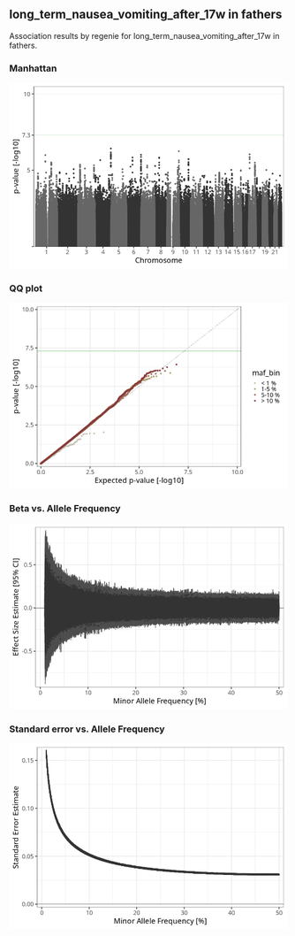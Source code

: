 ## long_term_nausea_vomiting_after_17w in fathers
Association results by regenie for long_term_nausea_vomiting_after_17w in fathers.
### Manhattan
![](figures/pop_fathers_pheno_long_term_nausea_vomiting_after_17w_mh.png)
### QQ plot
![](figures/pop_fathers_pheno_long_term_nausea_vomiting_after_17w_qq.png)
### Beta vs. Allele Frequency
![](figures/pop_fathers_pheno_long_term_nausea_vomiting_after_17w_beta_af.png)
### Standard error vs. Allele Frequency
![](figures/pop_fathers_pheno_long_term_nausea_vomiting_after_17w_se_af.png)
